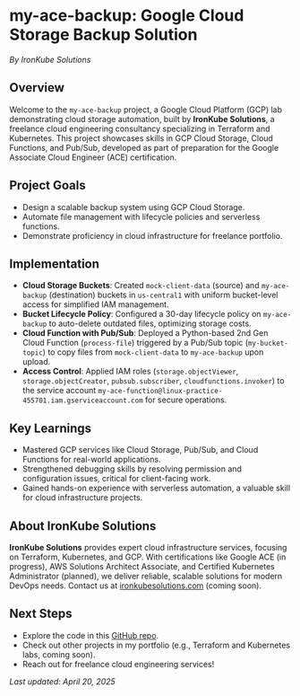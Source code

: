 
# my-ace-backup: Google Cloud Storage Backup Solution
*By IronKube Solutions*

## Overview
Welcome to the `my-ace-backup` project, a Google Cloud Platform (GCP) lab demonstrating cloud storage automation, built by **IronKube Solutions**, a freelance cloud engineering consultancy specializing in Terraform and Kubernetes. This project showcases skills in GCP Cloud Storage, Cloud Functions, and Pub/Sub, developed as part of preparation for the Google Associate Cloud Engineer (ACE) certification.

## Project Goals
- Design a scalable backup system using GCP Cloud Storage.
- Automate file management with lifecycle policies and serverless functions.
- Demonstrate proficiency in cloud infrastructure for freelance portfolio.

## Implementation
- **Cloud Storage Buckets**: Created `mock-client-data` (source) and `my-ace-backup` (destination) buckets in `us-central1` with uniform bucket-level access for simplified IAM management.
- **Bucket Lifecycle Policy**: Configured a 30-day lifecycle policy on `my-ace-backup` to auto-delete outdated files, optimizing storage costs.
- **Cloud Function with Pub/Sub**: Deployed a Python-based 2nd Gen Cloud Function (`process-file`) triggered by a Pub/Sub topic (`my-bucket-topic`) to copy files from `mock-client-data` to `my-ace-backup` upon upload.
- **Access Control**: Applied IAM roles (`storage.objectViewer`, `storage.objectCreator`, `pubsub.subscriber`, `cloudfunctions.invoker`) to the service account `my-ace-function@linux-practice-455701.iam.gserviceaccount.com` for secure operations.

## Key Learnings
- Mastered GCP services like Cloud Storage, Pub/Sub, and Cloud Functions for real-world applications.
- Strengthened debugging skills by resolving permission and configuration issues, critical for client-facing work.
- Gained hands-on experience with serverless automation, a valuable skill for cloud infrastructure projects.

## About IronKube Solutions
**IronKube Solutions** provides expert cloud infrastructure services, focusing on Terraform, Kubernetes, and GCP. With certifications like Google ACE (in progress), AWS Solutions Architect Associate, and Certified Kubernetes Administrator (planned), we deliver reliable, scalable solutions for modern DevOps needs. Contact us at [ironkubesolutions.com](https://ironkubesolutions.com) (coming soon).

## Next Steps
- Explore the code in this [GitHub repo](https://github.com/DaneHately/gcp-ace-backup-lab).
- Check out other projects in my portfolio (e.g., Terraform and Kubernetes labs, coming soon).
- Reach out for freelance cloud engineering services!

*Last updated: April 20, 2025*
